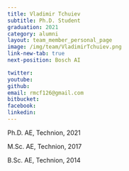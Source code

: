 ```yaml
---
title: Vladimir Tchuiev
subtitle: Ph.D. Student
graduation: 2021
category: alumni
layout: team_member_personal_page
image: /img/team/VladimirTchuiev.png
link-new-tab: true
next-position: Bosch AI

twitter: 
youtube: 
github: 
email: rmcf126@gmail.com
bitbucket: 
facebook: 
linkedin:
---
```


 Ph.D. AE, Technion, 2021

 M.Sc. AE, Technion, 2017

 B.Sc. AE, Technion, 2014




<!-- {% bibliography --query @*[year=2023] --group_by none %}
{% bibliography -q @*[c ~= {{ V. Indelman }}] %}
{% bibliography --sort authors %} -->
